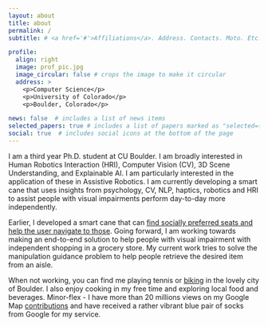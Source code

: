```yaml
---
layout: about
title: about
permalink: /
subtitle: # <a href='#'>Affiliations</a>. Address. Contacts. Moto. Etc.

profile:
  align: right
  image: prof_pic.jpg
  image_circular: false # crops the image to make it circular
  address: >
    <p>Computer Science</p>
    <p>University of Colorado</p>
    <p>Boulder, Colorado</p>

news: false  # includes a list of news items
selected_papers: true # includes a list of papers marked as "selected={true}"
social: true  # includes social icons at the bottom of the page
---
```


I am a third year Ph.D. student at CU Boulder. I am broadly interested in Human Robotics Interaction (HRI), Computer Vision (CV), 3D Scene Understanding, and Explainable AI. I am particularly interested in the application of these in Assistive Robotics. I am currently developing a smart cane that uses insights from psychology, CV, NLP, haptics, robotics and HRI to assist people with visual impairments perform day-to-day more independently.

Earlier, I developed a smart cane that can [find socially preferred seats and help the user navigate to those](https://drive.google.com/file/d/1VP3k-SudX21NZ_HvtA49C2bNZuhjbgAo/view?usp=sharing). Going forward, I am working towards making an end-to-end solution to help people with visual impairment with independent shopping in a grocery store. My current work tries to solve the manipulation guidance problem to help people retrieve the desired item from an aisle. 

When not working, you can find me playing tennis or [biking](https://www.strava.com/athletes/31779193) in the lovely city of Boulder. I also enjoy cooking in my free time and exploring local food and beverages.
Minor-flex - I have more than 20 millions views on my Google Map [contributions](https://www.google.com/maps/contrib/118433183916755884441/photos/) and have received a rather vibrant blue pair of socks from Google for my service. 


<!-- Write your biography here. Tell the world about yourself. Link to your favorite [subreddit](http://reddit.com). You can put a picture in, too. The code is already in, just name your picture `prof_pic.jpg` and put it in the `img/` folder.

Put your address / P.O. box / other info right below your picture. You can also disable any these elements by editing `profile` property of the YAML header of your `_pages/about.md`. Edit `_bibliography/papers.bib` and Jekyll will render your [publications page](/al-folio/publications/) automatically.

Link to your social media connections, too. This theme is set up to use [Font Awesome icons](http://fortawesome.github.io/Font-Awesome/) and [Academicons](https://jpswalsh.github.io/academicons/), like the ones below. Add your Facebook, Twitter, LinkedIn, Google Scholar, or just disable all of them. -->
